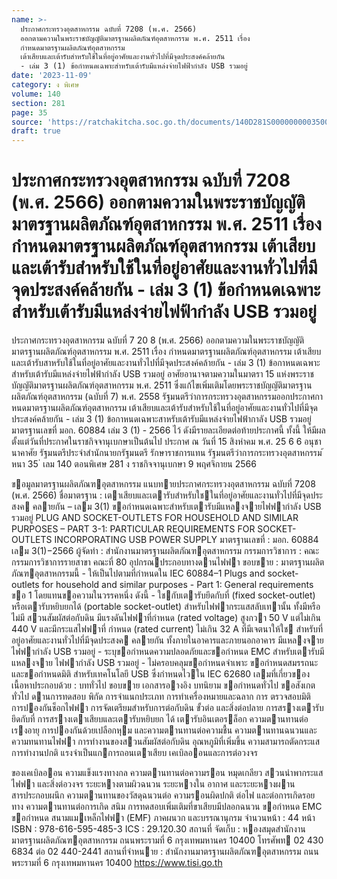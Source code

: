 ```yaml
---
name: >-
  ประกาศกระทรวงอุตสาหกรรม ฉบับที่ 7208 (พ.ศ. 2566)
  ออกตามความในพระราชบัญญัติมาตรฐานผลิตภัณฑ์อุตสาหกรรม พ.ศ. 2511 เรื่อง
  กำหนดมาตรฐานผลิตภัณฑ์อุตสาหกรรม
  เต้าเสียบและเต้ารับสำหรับใช้ในที่อยู่อาศัยและงานทั่วไปที่มีจุดประสงค์คล้ายกัน
  - เล่ม 3 (1) ข้อกำหนดเฉพาะสำหรับเต้ารับมีแหล่งจ่ายไฟฟ้ากำลัง USB รวมอยู่
date: '2023-11-09'
category: ง พิเศษ
volume: 140
section: 281
page: 35
source: 'https://ratchakitcha.soc.go.th/documents/140D281S0000000003500.pdf'
draft: true
---
```


# ประกาศกระทรวงอุตสาหกรรม ฉบับที่ 7208 (พ.ศ. 2566) ออกตามความในพระราชบัญญัติมาตรฐานผลิตภัณฑ์อุตสาหกรรม พ.ศ. 2511 เรื่อง กำหนดมาตรฐานผลิตภัณฑ์อุตสาหกรรม เต้าเสียบและเต้ารับสำหรับใช้ในที่อยู่อาศัยและงานทั่วไปที่มีจุดประสงค์คล้ายกัน - เล่ม 3 (1) ข้อกำหนดเฉพาะสำหรับเต้ารับมีแหล่งจ่ายไฟฟ้ากำลัง USB รวมอยู่

ประกาศกระทรวงอุตสาหกรรม ฉบับที่ 7 20 8 (พ.ศ. 2566) ออกตามความในพระราชบัญญัติมาตรฐานผลิตภัณฑ์อุตสาหกรรม พ.ศ. 2511 เรื่อง กำหนดมาตรฐานผลิตภัณฑ์อุตสาหกรรม เต้าเสียบและเต้ารับสาหรับใช้ในที่อยู่อาศัยและงานทั่วไปที่มีจุดประสงค์คล้ายกัน - เล่ม 3 (1) ข้อกาหนดเฉพาะสำหรับเต้ารับมีแหล่งจ่ายไฟฟ้ากำลัง USB รวมอยู่ อาศัยอานาจตามความในมาตรา 15 แห่งพระราชบัญญัติมาตรฐานผลิตภัณฑ์อุตสาหกรรม พ.ศ. 2511 ซึ่งแก้ไขเพิ่มเติมโดยพระราชบัญญัติมาตรฐานผลิตภัณฑ์อุตสาหกรรม (ฉบับที่ 7) พ.ศ. 2558 รัฐมนตรีว่าการกระทรวงอุตสาหกรรมออกประกาศกาหนดมาตรฐานผลิตภัณฑ์อุตสาหกรรม เต้าเสียบและเต้ารับสำหรับใช้ในที่อยู่อาศัยและงานทั่วไปที่มีจุดประสงค์คล้ายกัน - เล่ม 3 (1) ข้อกาหนดเฉพาะสาหรับเต้ารับมีแหล่งจ่ายไฟฟ้ากาลัง USB รวมอยู่ มาตรฐานเลขที่ มอก. 60884 เล่ม 3 (1) - 2566 ไว้ ดังมีรายละเอียดต่อท้ายประกาศนี้ ทั้งนี้ ให้มีผลตั้งแต่วันที่ประกาศในราชกิจจานุเบกษาเป็นต้นไป ประกาศ ณ วันที่ 15 สิงหำคม พ.ศ. 25 6 6 อนุชา นาคาศัย รัฐมนตรีประจำสำนักนายกรัฐมนตรี รักษาราชการแทน รัฐมนตรีว่าการกระทรวงอุตสาหกรรม ้ หนา 35 ่ เลม 140 ตอนพิเศษ 281 ง ราชกิจจานุเบกษา 9 พฤศจิกายน 2566

ขอมูลมาตรฐานผลิตภัณฑอุตสาหกรรม แนบทายประกาศกระทรวงอุตสาหกรรม ฉบับที่ 7208 (พ.ศ. 2566) ชื่อมาตรฐาน : เตาเสียบและเตารับสําหรับใชในที่อยู่อาศัยและงานทั่วไปที่มีจุดประสงค คลายกัน – เลม 3(1) ขอกําหนดเฉพาะสําหรับเตารับมีแหลงจายไฟฟากําลัง USB รวมอยู่ PLUG AND SOCKET-OUTLETS FOR HOUSEHOLD AND SIMILAR PURPOSES – PART 3-1: PARTICULAR REQUIREMENTS FOR SOCKET- OUTLETS INCORPORATING USB POWER SUPPLY มาตรฐานเลขที่ : มอก. 60884 เลม 3(1)−2566 ผู้จัดทํา : สํานักงานมาตรฐานผลิตภัณฑอุตสาหกรรม กรรมการวิชาการ : คณะกรรมการวิชาการรายสาขา คณะที่ 80 อุปกรณประกอบทางดานไฟฟา ขอบขาย : มาตรฐานผลิตภัณฑอุตสาหกรรมนี้ - ให้เป็นไปตามที่กําหนดใน IEC 60884–1 Plugs and socket-outlets for household and similar purposes - Part 1: General requirements ขอ 1 โดยแทนขอความในวรรคหนึ่ง ดังนี้ - ใชกับเตารับยึดกับที่ (fixed socket-outlet) หรือเตารับหยิบยกได้ (portable socket-outlet) สําหรับไฟฟากระแสสลับเทานั้น ทั้งมีหรือไม่มี สวนสัมผัสต่อกับดิน มีแรงดันไฟฟาที่กําหนด (rated voltage) สูงกวา 50 V แต่ไม่เกิน 440 V และมีกระแสไฟฟาที่ กําหนด (rated current) ไม่เกิน 32 A ที่มีเจตนาให้ใช สําหรับที่อยู่อาศัยและงานทั่วไปที่มีจุดประสงค คลายกัน ทั้งภายในอาคารและภายนอกอาคาร มีแหลงจายไฟฟากําลัง USB รวมอยู่ - ระบุขอกําหนดความปลอดภัยและขอกําหนด EMC สําหรับเตารับมีแหลงจาย ไฟฟากําลัง USB รวมอยู่ - ไม่ครอบคลุมขอกําหนดจําเพาะ ขอกําหนดสมรรถนะและขอกําหนดมิติ สําหรับเทคโนโลยี USB ซึ่งกําหนดไวใน IEC 62680 เลมที่เกี่ยวของ เนื้อหาประกอบด้วย : บททั่วไป ขอบขาย เอกสารอางอิง บทนิยาม ขอกําหนดทั่วไป ขอสังเกตทั่วไป ดานการทดสอบ พิกัด การจําแนกประเภท การทําเครื่องหมายและฉลาก การ ตรวจสอบมิติ การปองกันช็อกไฟฟา การจัดเตรียมสําหรับการต่อกับดิน ขั้วต่อ และสิ่งต่อปลาย การสรางเตารับยึดกับที่ การสรางเตาเสียบและเตารับหยิบยก ได้ เตารับอินเตอรล็อก ความตานทานต่อเรงอายุ การปองกันด้วยเปลือกหุม และความตานทานต่อความชื้น ความตานทานฉนวนและความทนทานไฟฟา การทํางานของสวนสัมผัสต่อกับดิน อุณหภูมิที่เพิ่มขึ้น ความสามารถตัดกระแส การทํางานปกติ แรงจําเป็นแกการถอนเตาเสียบ เคเบิลออนและการต่อวงจร

ของเคเบิลออน ความแข็งแรงทางกล ความตานทานต่อความรอน หมุดเกลียว สวนนําพากระแสไฟฟา และสิ่งต่อวงจร ระยะหางตามผิวฉนวน ระยะหางใน อากาศ และระยะหางผานสารประกอบผนึก ความตานทานของวัสดุฉนวนต่อ ความรอนผิดปกติ ต่อไฟ และต่อการเกิดรอยทาง ความตานทานต่อการเกิด สนิม การทดสอบเพิ่มเติมที่ขาเสียบมีปลอกฉนวน ขอกําหนด EMC ขอกําหนด สนามแมเหล็กไฟฟา (EMF) ภาคผนวก และบรรณานุกรม จํานวนหน้า : 44 หน้า ISBN : 978-616-595-485-3 ICS : 29.120.30 สถานที่ จัดเก็บ : หองสมุดสํานักงานมาตรฐานผลิตภัณฑอุตสาหกรรม ถนนพระรามที่ 6 กรุงเทพมหานคร 10400 โทรศัพท 02 430 6834 ต่อ 02 440-2441 สถานที่จําหนาย : สํานักงานมาตรฐานผลิตภัณฑอุตสาหกรรม ถนนพระรามที่ 6 กรุงเทพมหานคร 10400 https://www.tisi.go.th
